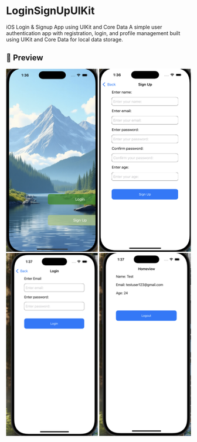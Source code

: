 # LoginSignUpUIKit
iOS Login &amp; Signup App using UIKit and Core Data A simple user authentication app with registration, login, and profile management built using UIKit and Core Data for local data storage.

## 📱 Preview

<p align="center">
  <img src="LoginSignUPUIKit/UIScreenshots/Image1.png" alt="Screenshot 1" width="250" height="500"/>
  <img src="LoginSignUPUIKit/UIScreenshots/Image2.png" alt="Screenshot 2" width="250" height="500"/>
  <img src="LoginSignUPUIKit/UIScreenshots/Image3.png" alt="Screenshot 3" width="250" height="500"/>
  <img src="LoginSignUPUIKit/UIScreenshots/Image4.png" alt="Screenshot 4" width="250" height="500"/>
</p>
